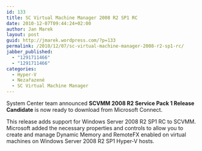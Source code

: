 ```yaml
---
id: 133
title: SC Virtual Machine Manager 2008 R2 SP1 RC
date: 2010-12-07T09:44:24+02:00
author: Jan Marek
layout: post
guid: http://jmarek.wordpress.com/?p=133
permalink: /2010/12/07/sc-virtual-machine-manager-2008-r2-sp1-rc/
jabber_published:
  - "1291711466"
  - "1291711466"
categories:
  - Hyper-V
  - Nezařazené
  - SC Virtual Machine Manager
---
```

System Center team announced **SCVMM 2008 R2 Service Pack 1 Release Candidate** is now ready to download from Microsoft Connect.<a href="https://connect.microsoft.com/site799" target="_blank"><br /> </a>

This release adds support for Windows Server 2008 R2 SP1 RC to SCVMM. Microsoft added the necessary properties and controls to allow you to create and manage Dynamic Memory and RemoteFX enabled on virtual machines on Windows Server 2008 R2 SP1 Hyper-V hosts.

